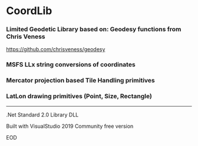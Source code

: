 # CoordLib

### Limited Geodetic Library based on: Geodesy functions from Chris Veness
https://github.com/chrisveness/geodesy

### MSFS LLx string conversions of coordinates

### Mercator projection based Tile Handling primitives

### LatLon drawing primitives (Point, Size, Rectangle)


---

.Net Standard 2.0 Library DLL

Built with VisualStudio 2019 Community free version



EOD
